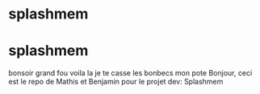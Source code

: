 # splashmem
# splashmem
bonsoir grand fou
voila la je te casse les bonbecs mon pote
Bonjour, ceci est le repo de Mathis et Benjamin pour le projet dev: Splashmem

